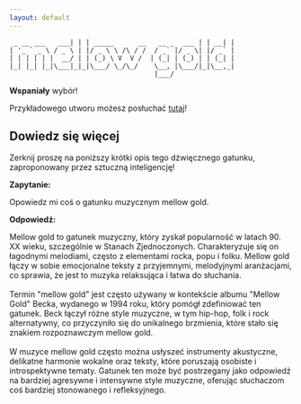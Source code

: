 ```yaml
---
layout: default
---
```


```                _ _                             _     _ 
 _ __ ___   ___| | | _____      __   __ _  ___ | | __| |
| '_ ` _ \ / _ \ | |/ _ \ \ /\ / /  / _` |/ _ \| |/ _` |
| | | | | |  __/ | | (_) \ V  V /  | (_| | (_) | | (_| |
|_| |_| |_|\___|_|_|\___/ \_/\_/    \__, |\___/|_|\__,_|
                                    |___/               
```
**Wspaniały** wybór!

Przykładowego utworu możesz posłuchać [tutaj](https://p.scdn.co/mp3-preview/64de489763e2f6f83f1ea86152f322656fc494b6)!
## Dowiedz się więcej
Zerknij proszę na poniższy krótki opis tego dźwięcznego gatunku, zaproponowany przez sztuczną inteligencję!



**Zapytanie:**

Opowiedz mi coś o gatunku muzycznym mellow gold.

**Odpowiedź:**

Mellow gold to gatunek muzyczny, który zyskał popularność w latach 90. XX wieku, szczególnie w Stanach Zjednoczonych. Charakteryzuje się on łagodnymi melodiami, często z elementami rocka, popu i folku. Mellow gold łączy w sobie emocjonalne teksty z przyjemnymi, melodyjnymi aranżacjami, co sprawia, że jest to muzyka relaksująca i łatwa do słuchania.<br><br>Termin "mellow gold" jest często używany w kontekście albumu "Mellow Gold" Becka, wydanego w 1994 roku, który pomógł zdefiniować ten gatunek. Beck łączył różne style muzyczne, w tym hip-hop, folk i rock alternatywny, co przyczyniło się do unikalnego brzmienia, które stało się znakiem rozpoznawczym mellow gold.<br><br>W muzyce mellow gold często można usłyszeć instrumenty akustyczne, delikatne harmonie wokalne oraz teksty, które poruszają osobiste i introspektywne tematy. Gatunek ten może być postrzegany jako odpowiedź na bardziej agresywne i intensywne style muzyczne, oferując słuchaczom coś bardziej stonowanego i refleksyjnego.